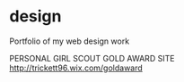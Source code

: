 # design
Portfolio of my web design work

PERSONAL GIRL SCOUT GOLD AWARD SITE
http://trickett96.wix.com/goldaward

